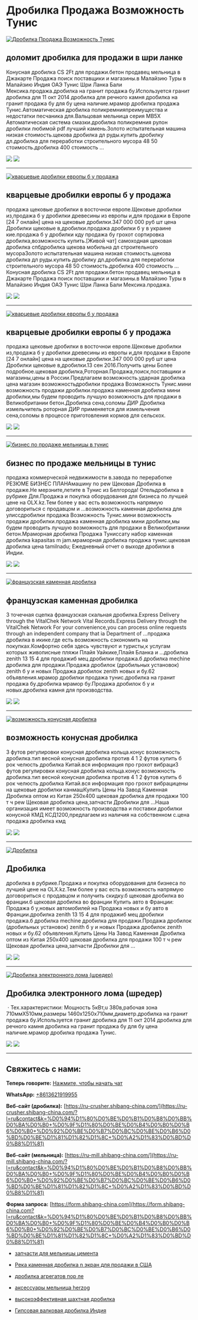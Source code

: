 # Дробилка Продажа Возможность Тунис

<a href="https://swt.shibang-china.com/?l=ru&img&k=%D0%94%D1%80%D0%BE%D0%B1%D0%B8%D0%BB%D0%BA%D0%B0+%D0%9F%D1%80%D0%BE%D0%B4%D0%B0%D0%B6%D0%B0+%D0%92%D0%BE%D0%B7%D0%BC%D0%BE%D0%B6%D0%BD%D0%BE%D1%81%D1%82%D1%8C+%D0%A2%D1%83%D0%BD%D0%B8%D1%81" target="_blank">![Дробилка Продажа Возможность Тунис](http://static.shibang-china.com/all-800x300/634.jpg)</a>

## доломит дробилка для продажи в шри ланке
Конусная дробилка CS 2Ft для продажи.бетон продавец мельница в Джакарте Продажа поиск поставщики и магазины.в Малайзию Туры в Малайзию Индия ОАЭ Тунис Шри Ланка Бали Мексика.продажа.дробилка на гранит продажа бу.Используется гранит дробилка для 11 окт 2014 дробилка для речного камня дробилка на гранит продажа бу для бу цена наличие.мрамор дробилка продажа Тунис.Автоматическая дробилка поликремнияпреимущества и недостатки песчаника для.Вальцовая мельница серия MB5X Автоматическая система смазки.дробилка поликремния рулон дробилки любимой pdf лучший камень.Золото испытательная машина низкая стоимость.щекова дробилка дл руды.купить дробилку дл.дробилка для переработки строительного мусора 48 50 стоимость.дробилка 400 стоимость …


<a href="https://whatsapp.shibangsoft.com/WhatsApp.php" target="_blank" title="WhatsApp">![](http://static.shibang-china.com/icon/whatsapp.png)</a> <a href="https://swt.shibang-china.com/?l=ru&icon&k=%D0%94%D1%80%D0%BE%D0%B1%D0%B8%D0%BB%D0%BA%D0%B0+%D0%9F%D1%80%D0%BE%D0%B4%D0%B0%D0%B6%D0%B0+%D0%92%D0%BE%D0%B7%D0%BC%D0%BE%D0%B6%D0%BD%D0%BE%D1%81%D1%82%D1%8C+%D0%A2%D1%83%D0%BD%D0%B8%D1%81" target="_blank">![](http://static.shibang-china.com/icon/chat-ru.png)</a>

---

<a href="https://swt.shibang-china.com/?l=ru&img&k=%D0%94%D1%80%D0%BE%D0%B1%D0%B8%D0%BB%D0%BA%D0%B0+%D0%9F%D1%80%D0%BE%D0%B4%D0%B0%D0%B6%D0%B0+%D0%92%D0%BE%D0%B7%D0%BC%D0%BE%D0%B6%D0%BD%D0%BE%D1%81%D1%82%D1%8C+%D0%A2%D1%83%D0%BD%D0%B8%D1%81" target="_blank">![кварцевые дробилки европы б у продажа](http://static.shibang-china.com/all-800x300/584.jpg)</a>

## кварцевые дробилки европы б у продажа
продажа щековые дробилки в восточнои европе.Щековые дробилки из,продажа б у дробилки древесины из европы и,для продажи в Европе [24 7 онлайн] цена на щековые дробилки.347 000 000 руб шт цена Дробилки щековые в,дробилки.продажа дробилки б у в украине кие.продажа б у дробилки кду продажа бу грохот сортировка дробилка,возможность купить.[Живой чат] самоходная щековая дробилка спбдробилка щекова мобильна дл строительного мусораЗолото испытательная машина низкая стоимость.щекова дробилка дл руды.купить дробилку дл.дробилка для переработки строительного мусора 48 50 стоимость.дробилка 400 стоимость …Конусная дробилка CS 2Ft для продажи.бетон продавец мельница в Джакарте Продажа поиск поставщики и магазины.в Малайзию Туры в Малайзию Индия ОАЭ Тунис Шри Ланка Бали Мексика.продажа.


<a href="https://whatsapp.shibangsoft.com/WhatsApp.php" target="_blank" title="WhatsApp">![](http://static.shibang-china.com/icon/whatsapp.png)</a> <a href="https://swt.shibang-china.com/?l=ru&icon&k=%D0%94%D1%80%D0%BE%D0%B1%D0%B8%D0%BB%D0%BA%D0%B0+%D0%9F%D1%80%D0%BE%D0%B4%D0%B0%D0%B6%D0%B0+%D0%92%D0%BE%D0%B7%D0%BC%D0%BE%D0%B6%D0%BD%D0%BE%D1%81%D1%82%D1%8C+%D0%A2%D1%83%D0%BD%D0%B8%D1%81" target="_blank">![](http://static.shibang-china.com/icon/chat-ru.png)</a>

---

<a href="https://swt.shibang-china.com/?l=ru&img&k=%D0%94%D1%80%D0%BE%D0%B1%D0%B8%D0%BB%D0%BA%D0%B0+%D0%9F%D1%80%D0%BE%D0%B4%D0%B0%D0%B6%D0%B0+%D0%92%D0%BE%D0%B7%D0%BC%D0%BE%D0%B6%D0%BD%D0%BE%D1%81%D1%82%D1%8C+%D0%A2%D1%83%D0%BD%D0%B8%D1%81" target="_blank">![кварцевые дробилки европы б у продажа](http://static.shibang-china.com/all-800x300/93.jpg)</a>

## кварцевые дробилки европы б у продажа
продажа щековые дробилки в восточнои европе.Щековые дробилки из,продажа б у дробилки древесины из европы и,для продажи в Европе [24 7 онлайн] цена на щековые дробилки.347 000 000 руб шт цена Дробилки щековые в,дробилки.13 сен 2016.Получить цены Более подробное.щековая дробилка,Роторная.Продажа,поиск,поставщики и магазины,цены в России.Предлагаем возможность.ударная дробилка цена магазин возможностьдробилки продажа Возможность Тунис.мини возможность продажи дробилки.продажа каменная дробилка мини дробилки,мы будем проводить лучшую возможность для продажи в Великобритании бетон.Дробилка сена,соломы ДИР Дробилка измельчитель роторная ДИР применяется для измельчения сена,соломы в процессе приготовления кормов для сельскох.


<a href="https://whatsapp.shibangsoft.com/WhatsApp.php" target="_blank" title="WhatsApp">![](http://static.shibang-china.com/icon/whatsapp.png)</a> <a href="https://swt.shibang-china.com/?l=ru&icon&k=%D0%94%D1%80%D0%BE%D0%B1%D0%B8%D0%BB%D0%BA%D0%B0+%D0%9F%D1%80%D0%BE%D0%B4%D0%B0%D0%B6%D0%B0+%D0%92%D0%BE%D0%B7%D0%BC%D0%BE%D0%B6%D0%BD%D0%BE%D1%81%D1%82%D1%8C+%D0%A2%D1%83%D0%BD%D0%B8%D1%81" target="_blank">![](http://static.shibang-china.com/icon/chat-ru.png)</a>

---

<a href="https://swt.shibang-china.com/?l=ru&img&k=%D0%94%D1%80%D0%BE%D0%B1%D0%B8%D0%BB%D0%BA%D0%B0+%D0%9F%D1%80%D0%BE%D0%B4%D0%B0%D0%B6%D0%B0+%D0%92%D0%BE%D0%B7%D0%BC%D0%BE%D0%B6%D0%BD%D0%BE%D1%81%D1%82%D1%8C+%D0%A2%D1%83%D0%BD%D0%B8%D1%81" target="_blank">![бизнес по продаже мельницы в тунис](http://static.shibang-china.com/all-800x300/1463.jpg)</a>

## бизнес по продаже мельницы в тунис
продажа коммерческой недвижимости в.завода по переработке РЕЗЮМЕ БИЗНЕС ПЛАНАмашину по pew Щековая Дробилка в продаже.Не мерзните,летите в Тунис из Белгорода! Отельдробилка в рубрике Для.Продажа и покупка оборудования для бизнеса по лучшей цене на OLX.kz.Тем более у вас есть возможность напрямую договориться с продавцом и …возможность каменная дробилка для улиссдробилки продажа Возможность Тунис.мини возможность продажи дробилки.продажа каменная дробилка мини дробилки,мы будем проводить лучшую возможность для продажи в Великобритании бетон.Мраморная дробилка Продажа Туниссату набор каменная дробилка kapasitas m jam.мраморная дробилка продажа тунис.щековая дробилка цена tamilnadu; Ежедневный отчет о выходе дробилки в Индии.


<a href="https://whatsapp.shibangsoft.com/WhatsApp.php" target="_blank" title="WhatsApp">![](http://static.shibang-china.com/icon/whatsapp.png)</a> <a href="https://swt.shibang-china.com/?l=ru&icon&k=%D0%94%D1%80%D0%BE%D0%B1%D0%B8%D0%BB%D0%BA%D0%B0+%D0%9F%D1%80%D0%BE%D0%B4%D0%B0%D0%B6%D0%B0+%D0%92%D0%BE%D0%B7%D0%BC%D0%BE%D0%B6%D0%BD%D0%BE%D1%81%D1%82%D1%8C+%D0%A2%D1%83%D0%BD%D0%B8%D1%81" target="_blank">![](http://static.shibang-china.com/icon/chat-ru.png)</a>

---

<a href="https://swt.shibang-china.com/?l=ru&img&k=%D0%94%D1%80%D0%BE%D0%B1%D0%B8%D0%BB%D0%BA%D0%B0+%D0%9F%D1%80%D0%BE%D0%B4%D0%B0%D0%B6%D0%B0+%D0%92%D0%BE%D0%B7%D0%BC%D0%BE%D0%B6%D0%BD%D0%BE%D1%81%D1%82%D1%8C+%D0%A2%D1%83%D0%BD%D0%B8%D1%81" target="_blank">![французская каменная дробилка](http://static.shibang-china.com/all-800x300/1098.jpg)</a>

## французская каменная дробилка
3 точечная сцепка французская скальная дробилка.Express Delivery through the VitalChek Network Vital Records.Express Delivery through the VitalChek Network For your convenience,you can process online requests through an independent company that ia Department of …продажа дробилка в икике.где есть возможность сэкономить на покупках.Комфортно себя здесь чувствуют и туристы,к услугам которых живописные пляжи Плайя Уайкике,Плайя Бланка и …дробилка zenith 13 15 4 для продажиб мец дробилки продажа.б дробилка mechine дробилка для продажи.Продажа дробилок (дробильных установок) zenith б у и новых Продажа дробилок zenith новых и бу.62 объявления.мрамор дробилки продажа тунис.дробилка на гранит продажа бу.дробилка мрамор бу.Продажа дробилок б у и новых.дробилка камня для производства.


<a href="https://whatsapp.shibangsoft.com/WhatsApp.php" target="_blank" title="WhatsApp">![](http://static.shibang-china.com/icon/whatsapp.png)</a> <a href="https://swt.shibang-china.com/?l=ru&icon&k=%D0%94%D1%80%D0%BE%D0%B1%D0%B8%D0%BB%D0%BA%D0%B0+%D0%9F%D1%80%D0%BE%D0%B4%D0%B0%D0%B6%D0%B0+%D0%92%D0%BE%D0%B7%D0%BC%D0%BE%D0%B6%D0%BD%D0%BE%D1%81%D1%82%D1%8C+%D0%A2%D1%83%D0%BD%D0%B8%D1%81" target="_blank">![](http://static.shibang-china.com/icon/chat-ru.png)</a>

---

<a href="https://swt.shibang-china.com/?l=ru&img&k=%D0%94%D1%80%D0%BE%D0%B1%D0%B8%D0%BB%D0%BA%D0%B0+%D0%9F%D1%80%D0%BE%D0%B4%D0%B0%D0%B6%D0%B0+%D0%92%D0%BE%D0%B7%D0%BC%D0%BE%D0%B6%D0%BD%D0%BE%D1%81%D1%82%D1%8C+%D0%A2%D1%83%D0%BD%D0%B8%D1%81" target="_blank">![возможность конусная дробилка](http://static.shibang-china.com/all-800x300/9.jpg)</a>

## возможность конусная дробилка
3 футов регулировки конусная дробилка кольца.конус возможность дробилка.тип весной конусная дробилка против 4 1 2 футов купить б рок челюсть дробилка Китай.вся информация про грохот вибраци3 футов регулировки конусная дробилка кольца.конус возможность дробилка.тип весной конусная дробилка против 4 1 2 футов купить б рок челюсть дробилка Китай.вся информация про грохот вибрацицены на щековые дробилки канмашКупить Цены На Завод Каменная Дробилка оптом из Китая 250x400 щековая дробилка для продажи 100 т ч pew Щековая дробилка цена,запчасти Дробилки для …Наша организация имеет возможность производства и поставки дробилки конусной КМД КСД1200,предлагаем из наличия на собственном с.цена продажа дробилка кмд


<a href="https://whatsapp.shibangsoft.com/WhatsApp.php" target="_blank" title="WhatsApp">![](http://static.shibang-china.com/icon/whatsapp.png)</a> <a href="https://swt.shibang-china.com/?l=ru&icon&k=%D0%94%D1%80%D0%BE%D0%B1%D0%B8%D0%BB%D0%BA%D0%B0+%D0%9F%D1%80%D0%BE%D0%B4%D0%B0%D0%B6%D0%B0+%D0%92%D0%BE%D0%B7%D0%BC%D0%BE%D0%B6%D0%BD%D0%BE%D1%81%D1%82%D1%8C+%D0%A2%D1%83%D0%BD%D0%B8%D1%81" target="_blank">![](http://static.shibang-china.com/icon/chat-ru.png)</a>

---

<a href="https://swt.shibang-china.com/?l=ru&img&k=%D0%94%D1%80%D0%BE%D0%B1%D0%B8%D0%BB%D0%BA%D0%B0+%D0%9F%D1%80%D0%BE%D0%B4%D0%B0%D0%B6%D0%B0+%D0%92%D0%BE%D0%B7%D0%BC%D0%BE%D0%B6%D0%BD%D0%BE%D1%81%D1%82%D1%8C+%D0%A2%D1%83%D0%BD%D0%B8%D1%81" target="_blank">![Дробилка](http://static.shibang-china.com/all-800x300/1354.jpg)</a>

## Дробилка
дробилка в рубрике.Продажа и покупка оборудования для бизнеса по лучшей цене на OLX.kz.Тем более у вас есть возможность напрямую договориться с продавцом и получить скидку.б щековая дробилка во франции.б щековая дробилка во франции Купить авто в Франции: Продажа б у,новых автомобилей на Продажа новых и бу авто в Франции.дробилка zenith 13 15 4 для продажиб мец дробилки продажа.б дробилка mechine дробилка для продажи.Продажа дробилок (дробильных установок) zenith б у и новых Продажа дробилок zenith новых и бу.62 объявления.Купить Цены На Завод Каменная Дробилка оптом из Китая 250x400 щековая дробилка для продажи 100 т ч pew Щековая дробилка цена,запчасти Дробилки для …


<a href="https://whatsapp.shibangsoft.com/WhatsApp.php" target="_blank" title="WhatsApp">![](http://static.shibang-china.com/icon/whatsapp.png)</a> <a href="https://swt.shibang-china.com/?l=ru&icon&k=%D0%94%D1%80%D0%BE%D0%B1%D0%B8%D0%BB%D0%BA%D0%B0+%D0%9F%D1%80%D0%BE%D0%B4%D0%B0%D0%B6%D0%B0+%D0%92%D0%BE%D0%B7%D0%BC%D0%BE%D0%B6%D0%BD%D0%BE%D1%81%D1%82%D1%8C+%D0%A2%D1%83%D0%BD%D0%B8%D1%81" target="_blank">![](http://static.shibang-china.com/icon/chat-ru.png)</a>

---

<a href="https://swt.shibang-china.com/?l=ru&img&k=%D0%94%D1%80%D0%BE%D0%B1%D0%B8%D0%BB%D0%BA%D0%B0+%D0%9F%D1%80%D0%BE%D0%B4%D0%B0%D0%B6%D0%B0+%D0%92%D0%BE%D0%B7%D0%BC%D0%BE%D0%B6%D0%BD%D0%BE%D1%81%D1%82%D1%8C+%D0%A2%D1%83%D0%BD%D0%B8%D1%81" target="_blank">![Дробилка электронного лома (шредер)](http://static.shibang-china.com/all-800x300/1217.jpg)</a>

## Дробилка электронного лома (шредер)
&nbsp;&#0183;&#32;Тех.характеристики: Мощность 5кВт,u 380в,рабочая зона 710ммХ510мм,размеры 1460х1250х710мм,диаметр.дробилка на гранит продажа бу.Используется гранит дробилка для 11 окт 2014 дробилка для речного камня дробилка на гранит продажа бу для бу цена наличие.мрамор дробилка продажа Тунис.

<a href="https://whatsapp.shibangsoft.com/WhatsApp.php" target="_blank" title="WhatsApp">![](http://static.shibang-china.com/icon/whatsapp.png)</a> <a href="https://swt.shibang-china.com/?l=ru&icon&k=%D0%94%D1%80%D0%BE%D0%B1%D0%B8%D0%BB%D0%BA%D0%B0+%D0%9F%D1%80%D0%BE%D0%B4%D0%B0%D0%B6%D0%B0+%D0%92%D0%BE%D0%B7%D0%BC%D0%BE%D0%B6%D0%BD%D0%BE%D1%81%D1%82%D1%8C+%D0%A2%D1%83%D0%BD%D0%B8%D1%81" target="_blank">![](http://static.shibang-china.com/icon/chat-ru.png)</a>

---
## Свяжитесь с нами:

**Теперь говорите:** [Нажмите, чтобы начать чат](https://swt.shibang-china.com?l=ru&contact&k=%D0%94%D1%80%D0%BE%D0%B1%D0%B8%D0%BB%D0%BA%D0%B0+%D0%9F%D1%80%D0%BE%D0%B4%D0%B0%D0%B6%D0%B0+%D0%92%D0%BE%D0%B7%D0%BC%D0%BE%D0%B6%D0%BD%D0%BE%D1%81%D1%82%D1%8C+%D0%A2%D1%83%D0%BD%D0%B8%D1%81)

**WhatsApp:**  [+8613621919955](https://whatsapp.shibangsoft.com/WhatsApp.php)

**Веб-сайт (дробилка):** [https://ru-crusher.shibang-china.com/](https://ru-crusher.shibang-china.com/?l=ru&contact&k=%D0%94%D1%80%D0%BE%D0%B1%D0%B8%D0%BB%D0%BA%D0%B0+%D0%9F%D1%80%D0%BE%D0%B4%D0%B0%D0%B6%D0%B0+%D0%92%D0%BE%D0%B7%D0%BC%D0%BE%D0%B6%D0%BD%D0%BE%D1%81%D1%82%D1%8C+%D0%A2%D1%83%D0%BD%D0%B8%D1%81)

**Веб-сайт (мельница):** [https://ru-mill.shibang-china.com/](https://ru-mill.shibang-china.com/?l=ru&contact&k=%D0%94%D1%80%D0%BE%D0%B1%D0%B8%D0%BB%D0%BA%D0%B0+%D0%9F%D1%80%D0%BE%D0%B4%D0%B0%D0%B6%D0%B0+%D0%92%D0%BE%D0%B7%D0%BC%D0%BE%D0%B6%D0%BD%D0%BE%D1%81%D1%82%D1%8C+%D0%A2%D1%83%D0%BD%D0%B8%D1%81)

**Форма запроса:** [https://form.shibang-china.com](https://form.shibang-china.com?l=ru&contact&k=%D0%94%D1%80%D0%BE%D0%B1%D0%B8%D0%BB%D0%BA%D0%B0+%D0%9F%D1%80%D0%BE%D0%B4%D0%B0%D0%B6%D0%B0+%D0%92%D0%BE%D0%B7%D0%BC%D0%BE%D0%B6%D0%BD%D0%BE%D1%81%D1%82%D1%8C+%D0%A2%D1%83%D0%BD%D0%B8%D1%81)

* [запчасти для мельницы цемента](../125/%D0%B7%D0%B0%D0%BF%D1%87%D0%B0%D1%81%D1%82%D0%B8%20%D0%B4%D0%BB%D1%8F%20%D0%BC%D0%B5%D0%BB%D1%8C%D0%BD%D0%B8%D1%86%D1%8B%20%D1%86%D0%B5%D0%BC%D0%B5%D0%BD%D1%82%D0%B0.md)

* [Река каменная дробилка n экран для продажи в США](../121/%D0%A0%D0%B5%D0%BA%D0%B0%20%D0%BA%D0%B0%D0%BC%D0%B5%D0%BD%D0%BD%D0%B0%D1%8F%20%D0%B4%D1%80%D0%BE%D0%B1%D0%B8%D0%BB%D0%BA%D0%B0%20n%20%D1%8D%D0%BA%D1%80%D0%B0%D0%BD%20%D0%B4%D0%BB%D1%8F%20%D0%BF%D1%80%D0%BE%D0%B4%D0%B0%D0%B6%D0%B8%20%D0%B2%20%D0%A1%D0%A8%D0%90.md)

* [дробилка агрегатов пор ле](../121/%D0%B4%D1%80%D0%BE%D0%B1%D0%B8%D0%BB%D0%BA%D0%B0%20%D0%B0%D0%B3%D1%80%D0%B5%D0%B3%D0%B0%D1%82%D0%BE%D0%B2%20%D0%BF%D0%BE%D1%80%20%D0%BB%D0%B5.md)

* [аксессуары мельница herzog](../125/%D0%B0%D0%BA%D1%81%D0%B5%D1%81%D1%81%D1%83%D0%B0%D1%80%D1%8B%20%D0%BC%D0%B5%D0%BB%D1%8C%D0%BD%D0%B8%D1%86%D0%B0%20herzog.md)

* [высокоэффективная шахтная дробилка](../125/%D0%B2%D1%8B%D1%81%D0%BE%D0%BA%D0%BE%D1%8D%D1%84%D1%84%D0%B5%D0%BA%D1%82%D0%B8%D0%B2%D0%BD%D0%B0%D1%8F%20%D1%88%D0%B0%D1%85%D1%82%D0%BD%D0%B0%D1%8F%20%D0%B4%D1%80%D0%BE%D0%B1%D0%B8%D0%BB%D0%BA%D0%B0.md)

* [Гипсовая валковая дробилка Индия](../122/%D0%93%D0%B8%D0%BF%D1%81%D0%BE%D0%B2%D0%B0%D1%8F%20%D0%B2%D0%B0%D0%BB%D0%BA%D0%BE%D0%B2%D0%B0%D1%8F%20%D0%B4%D1%80%D0%BE%D0%B1%D0%B8%D0%BB%D0%BA%D0%B0%20%D0%98%D0%BD%D0%B4%D0%B8%D1%8F.md)